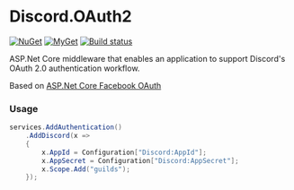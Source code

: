 # Discord.OAuth2
[![NuGet](https://img.shields.io/nuget/vpre/Discord.OAuth2.svg?maxAge=2592000?style=plastic)](https://www.nuget.org/packages/Discord.OAuth2)
[![MyGet](https://img.shields.io/myget/rogueexception/vpre/Discord.OAuth2.svg)](https://www.myget.org/feed/rogueexception/package/nuget/Discord.OAuth2) 
[![Build status](https://ci.appveyor.com/api/projects/status/axedfea3b7j1l2ua?svg=true)](https://ci.appveyor.com/project/RogueException/discord-oauth2)

ASP.Net Core middleware that enables an application to support Discord's OAuth 2.0 authentication workflow.

Based on [ASP.Net Core Facebook OAuth](https://github.com/aspnet/Security/tree/master/src/Microsoft.AspNetCore.Authentication.Facebook)

### Usage
```cs
services.AddAuthentication()
    .AddDiscord(x =>
    {
        x.AppId = Configuration["Discord:AppId"];
        x.AppSecret = Configuration["Discord:AppSecret"];
        x.Scope.Add("guilds");
    });
```
